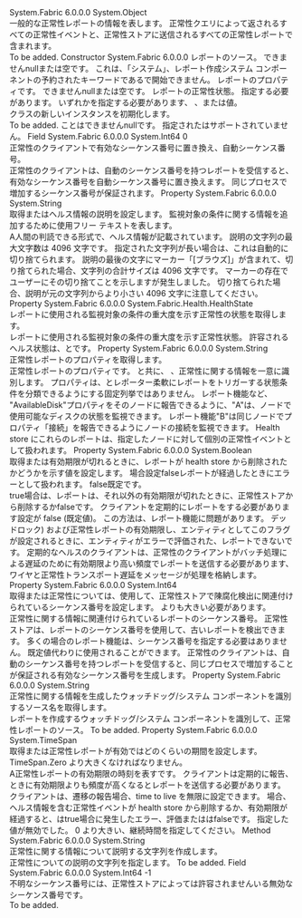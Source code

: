 <Type Name="HealthInformation" FullName="System.Fabric.Health.HealthInformation">
  <TypeSignature Language="C#" Value="public sealed class HealthInformation" />
  <TypeSignature Language="ILAsm" Value=".class public auto ansi sealed beforefieldinit HealthInformation extends System.Object" />
  <TypeSignature Language="DocId" Value="T:System.Fabric.Health.HealthInformation" />
  <TypeSignature Language="VB.NET" Value="Public NotInheritable Class HealthInformation" />
  <TypeSignature Language="F#" Value="type HealthInformation = class" />
  <AssemblyInfo>
    <AssemblyName>System.Fabric</AssemblyName>
    <AssemblyVersion>6.0.0.0</AssemblyVersion>
  </AssemblyInfo>
  <Base>
    <BaseTypeName>System.Object</BaseTypeName>
  </Base>
  <Interfaces />
  <Docs>
    <summary>
      <para>一般的な正常性レポートの情報を表します。
            正常性クエリによって返されるすべての正常性イベントと、正常性ストアに送信されるすべての正常性レポートで含まれます。</para>
    </summary>
    <remarks>To be added.</remarks>
  </Docs>
  <Members>
    <Member MemberName=".ctor">
      <MemberSignature Language="C#" Value="public HealthInformation (string sourceId, string property, System.Fabric.Health.HealthState healthState);" />
      <MemberSignature Language="ILAsm" Value=".method public hidebysig specialname rtspecialname instance void .ctor(string sourceId, string property, valuetype System.Fabric.Health.HealthState healthState) cil managed" />
      <MemberSignature Language="DocId" Value="M:System.Fabric.Health.HealthInformation.#ctor(System.String,System.String,System.Fabric.Health.HealthState)" />
      <MemberSignature Language="F#" Value="new System.Fabric.Health.HealthInformation : string * string * System.Fabric.Health.HealthState -&gt; System.Fabric.Health.HealthInformation" Usage="new System.Fabric.Health.HealthInformation (sourceId, property, healthState)" />
      <MemberType>Constructor</MemberType>
      <AssemblyInfo>
        <AssemblyName>System.Fabric</AssemblyName>
        <AssemblyVersion>6.0.0.0</AssemblyVersion>
      </AssemblyInfo>
      <Parameters>
        <Parameter Name="sourceId" Type="System.String" />
        <Parameter Name="property" Type="System.String" />
        <Parameter Name="healthState" Type="System.Fabric.Health.HealthState" />
      </Parameters>
      <Docs>
        <param name="sourceId">
          <para>レポートのソース。 できません<languageKeyword>null</languageKeyword>または空です。
            これは、「システム」、レポート作成システム コンポーネントの予約されたキーワードであるで開始できません。</para>
        </param>
        <param name="property">
          <para>レポートのプロパティです。 できません<languageKeyword>null</languageKeyword>または空です。</para>
        </param>
        <param name="healthState">
          <para>レポートの正常性状態。 指定する必要があります。
            いずれかを指定する必要があります、 <see cref="F:System.Fabric.Health.HealthState.Error" />、<see cref="F:System.Fabric.Health.HealthState.Warning" />または<see cref="F:System.Fabric.Health.HealthState.Ok" />値。</para>
        </param>
        <summary>
          <para><see cref="T:System.Fabric.Health.HealthInformation" /> クラスの新しいインスタンスを初期化します。</para>
        </summary>
        <remarks>To be added.</remarks>
        <exception cref="T:System.ArgumentNullException">
          <para>
            <paramref name="property" />ことはできません<languageKeyword>null</languageKeyword>です。</para>
        </exception>
        <exception cref="T:System.ArgumentException">
          <para>指定された<paramref name="healthState" />はサポートされていません。</para>
        </exception>
      </Docs>
    </Member>
    <Member MemberName="AutoSequenceNumber">
      <MemberSignature Language="C#" Value="public const long AutoSequenceNumber = 0;" />
      <MemberSignature Language="ILAsm" Value=".field public static literal int64 AutoSequenceNumber = (0)" />
      <MemberSignature Language="DocId" Value="F:System.Fabric.Health.HealthInformation.AutoSequenceNumber" />
      <MemberSignature Language="VB.NET" Value="Public Const AutoSequenceNumber As Long  = 0" />
      <MemberSignature Language="F#" Value="val mutable AutoSequenceNumber : int64" Usage="System.Fabric.Health.HealthInformation.AutoSequenceNumber" />
      <MemberType>Field</MemberType>
      <AssemblyInfo>
        <AssemblyName>System.Fabric</AssemblyName>
        <AssemblyVersion>6.0.0.0</AssemblyVersion>
      </AssemblyInfo>
      <ReturnValue>
        <ReturnType>System.Int64</ReturnType>
      </ReturnValue>
      <MemberValue>0</MemberValue>
      <Docs>
        <summary>
            正常性のクライアントで有効なシーケンス番号に置き換え、自動シーケンス番号。
            </summary>
        <remarks>正常性のクライアントは、自動のシーケンス番号を持つレポートを受信すると、有効なシーケンス番号を自動シーケンス番号に置き換えます。
            同じプロセスで増加するシーケンス番号が保証されます。</remarks>
      </Docs>
    </Member>
    <Member MemberName="Description">
      <MemberSignature Language="C#" Value="public string Description { get; set; }" />
      <MemberSignature Language="ILAsm" Value=".property instance string Description" />
      <MemberSignature Language="DocId" Value="P:System.Fabric.Health.HealthInformation.Description" />
      <MemberSignature Language="VB.NET" Value="Public Property Description As String" />
      <MemberSignature Language="F#" Value="member this.Description : string with get, set" Usage="System.Fabric.Health.HealthInformation.Description" />
      <MemberType>Property</MemberType>
      <AssemblyInfo>
        <AssemblyName>System.Fabric</AssemblyName>
        <AssemblyVersion>6.0.0.0</AssemblyVersion>
      </AssemblyInfo>
      <ReturnValue>
        <ReturnType>System.String</ReturnType>
      </ReturnValue>
      <Docs>
        <summary>
          <para>取得またはヘルス情報の説明を設定します。 監視対象の条件に関する情報を追加するために使用フリー テキストを表します。</para>
        </summary>
        <value>
          <para>A<see cref="T:System.String" />人間の判読できる形式で、ヘルス情報が記載されています。</para>
        </value>
        <remarks>
          <para>説明の文字列の最大文字数は 4096 文字です。
            指定された文字列が長い場合は、これは自動的に切り捨てられます。
            説明の最後の文字にマーカー「[ブラウズ]」が含まれて、切り捨てられた場合、文字列の合計サイズは 4096 文字です。
            マーカーの存在でユーザーにその切り捨てことを示しますが発生しました。
            切り捨てられた場合、説明が元の文字列からより小さい 4096 文字に注意してください。
            </para>
        </remarks>
      </Docs>
    </Member>
    <Member MemberName="HealthState">
      <MemberSignature Language="C#" Value="public System.Fabric.Health.HealthState HealthState { get; }" />
      <MemberSignature Language="ILAsm" Value=".property instance valuetype System.Fabric.Health.HealthState HealthState" />
      <MemberSignature Language="DocId" Value="P:System.Fabric.Health.HealthInformation.HealthState" />
      <MemberSignature Language="VB.NET" Value="Public ReadOnly Property HealthState As HealthState" />
      <MemberSignature Language="F#" Value="member this.HealthState : System.Fabric.Health.HealthState" Usage="System.Fabric.Health.HealthInformation.HealthState" />
      <MemberType>Property</MemberType>
      <AssemblyInfo>
        <AssemblyName>System.Fabric</AssemblyName>
        <AssemblyVersion>6.0.0.0</AssemblyVersion>
      </AssemblyInfo>
      <ReturnValue>
        <ReturnType>System.Fabric.Health.HealthState</ReturnType>
      </ReturnValue>
      <Docs>
        <summary>
          <para>レポートに使用される監視対象の条件の重大度を示す正常性の状態を取得します。</para>
        </summary>
        <value>
          <para>レポートに使用される監視対象の条件の重大度を示す正常性状態。</para>
        </value>
        <remarks>
          <para>
            許容されるヘルス状態は<see cref="F:System.Fabric.Health.HealthState.Ok" />、<see cref="F:System.Fabric.Health.HealthState.Warning" />と<see cref="F:System.Fabric.Health.HealthState.Error" />です。
            </para>
        </remarks>
      </Docs>
    </Member>
    <Member MemberName="Property">
      <MemberSignature Language="C#" Value="public string Property { get; }" />
      <MemberSignature Language="ILAsm" Value=".property instance string Property" />
      <MemberSignature Language="DocId" Value="P:System.Fabric.Health.HealthInformation.Property" />
      <MemberSignature Language="VB.NET" Value="Public ReadOnly Property Property As String" />
      <MemberSignature Language="F#" Value="member this.Property : string" Usage="System.Fabric.Health.HealthInformation.Property" />
      <MemberType>Property</MemberType>
      <AssemblyInfo>
        <AssemblyName>System.Fabric</AssemblyName>
        <AssemblyVersion>6.0.0.0</AssemblyVersion>
      </AssemblyInfo>
      <ReturnValue>
        <ReturnType>System.String</ReturnType>
      </ReturnValue>
      <Docs>
        <summary>
          <para>正常性レポートのプロパティを取得します。</para>
        </summary>
        <value>
          <para>正常性レポートのプロパティです。 と共に、 <see cref="P:System.Fabric.Health.HealthInformation.SourceId" />、正常性に関する情報を一意に識別します。</para>
        </value>
        <remarks>
          <para>
            プロパティは、<see cref="T:System.String" />とレポーター柔軟にレポートをトリガーする状態条件を分類できるようにする固定列挙ではありません。
            レポート機能など、 <see cref="P:System.Fabric.Health.HealthInformation.SourceId" /> "AvailableDisk"プロパティをそのノードに報告できるように、"A"は、ノードで使用可能なディスクの状態を監視できます。
            レポート機能<see cref="P:System.Fabric.Health.HealthInformation.SourceId" />"B"は同じノードでプロパティ「接続」を報告できるようにノードの接続を監視できます。
            Health store にこれらのレポートは、指定したノードに対して個別の正常性イベントとして扱われます。
            </para>
        </remarks>
      </Docs>
    </Member>
    <Member MemberName="RemoveWhenExpired">
      <MemberSignature Language="C#" Value="public bool RemoveWhenExpired { get; set; }" />
      <MemberSignature Language="ILAsm" Value=".property instance bool RemoveWhenExpired" />
      <MemberSignature Language="DocId" Value="P:System.Fabric.Health.HealthInformation.RemoveWhenExpired" />
      <MemberSignature Language="VB.NET" Value="Public Property RemoveWhenExpired As Boolean" />
      <MemberSignature Language="F#" Value="member this.RemoveWhenExpired : bool with get, set" Usage="System.Fabric.Health.HealthInformation.RemoveWhenExpired" />
      <MemberType>Property</MemberType>
      <AssemblyInfo>
        <AssemblyName>System.Fabric</AssemblyName>
        <AssemblyVersion>6.0.0.0</AssemblyVersion>
      </AssemblyInfo>
      <ReturnValue>
        <ReturnType>System.Boolean</ReturnType>
      </ReturnValue>
      <Docs>
        <summary>
          <para>取得または有効期限が切れるときに、レポートが health store から削除されたかどうかを示す値を設定します。 場合設定<languageKeyword>false</languageKeyword>レポートが経過したときにエラーとして扱われます。 <languageKeyword>false</languageKeyword>既定です。</para>
        </summary>
        <value>
          <para>
            <languageKeyword>true</languageKeyword>場合は、レポートは、それ以外の有効期限が切れたときに、正常性ストアから削除するか<languageKeyword>false</languageKeyword>です。</para>
        </value>
        <remarks>
          <para>クライアントを定期的にレポートをする必要があります設定が<see cref="P:System.Fabric.Health.HealthInformation.RemoveWhenExpired" /> <languageKeyword>false</languageKeyword> (既定値)。
            この方法は、レポート機能に問題があります。 デッドロック) および正常性レポートの有効期限し、エンティティとしてこのフラグが設定されるときに、エンティティがエラーで評価された、レポートできない<see cref="F:System.Fabric.Health.HealthState.Error" />です。
            定期的なヘルスのクライアントは、正常性のクライアントがバッチ処理による遅延のために有効期限より高い頻度でレポートを送信する必要があります、ワイヤと正常性トランスポート遅延をメッセージが処理を格納します。</para>
        </remarks>
      </Docs>
    </Member>
    <Member MemberName="SequenceNumber">
      <MemberSignature Language="C#" Value="public long SequenceNumber { get; set; }" />
      <MemberSignature Language="ILAsm" Value=".property instance int64 SequenceNumber" />
      <MemberSignature Language="DocId" Value="P:System.Fabric.Health.HealthInformation.SequenceNumber" />
      <MemberSignature Language="VB.NET" Value="Public Property SequenceNumber As Long" />
      <MemberSignature Language="F#" Value="member this.SequenceNumber : int64 with get, set" Usage="System.Fabric.Health.HealthInformation.SequenceNumber" />
      <MemberType>Property</MemberType>
      <AssemblyInfo>
        <AssemblyName>System.Fabric</AssemblyName>
        <AssemblyVersion>6.0.0.0</AssemblyVersion>
      </AssemblyInfo>
      <ReturnValue>
        <ReturnType>System.Int64</ReturnType>
      </ReturnValue>
      <Docs>
        <summary>
          <para>取得または正常性については、使用して、正常性ストアで陳腐化検出に関連付けられているシーケンス番号を設定します。
            <see cref="F:System.Fabric.Health.HealthInformation.UnknownSequenceNumber" /> よりも大きい必要があります。</para>
        </summary>
        <value>
          <para>正常性に関する情報に関連付けられているレポートのシーケンス番号。</para>
        </value>
        <remarks>
          <para>正常性ストアは、レポートのシーケンス番号を使用して、古いレポートを検出できます。
            </para>
          <para>多くの場合のレポート機能は、シーケンス番号を指定する必要はありません。 既定値<see cref="F:System.Fabric.Health.HealthInformation.AutoSequenceNumber" />代わりに使用されることができます。 正常性のクライアントは、自動のシーケンス番号を持つレポートを受信すると、同じプロセスで増加することが保証される有効なシーケンス番号を生成します。</para>
        </remarks>
      </Docs>
    </Member>
    <Member MemberName="SourceId">
      <MemberSignature Language="C#" Value="public string SourceId { get; }" />
      <MemberSignature Language="ILAsm" Value=".property instance string SourceId" />
      <MemberSignature Language="DocId" Value="P:System.Fabric.Health.HealthInformation.SourceId" />
      <MemberSignature Language="VB.NET" Value="Public ReadOnly Property SourceId As String" />
      <MemberSignature Language="F#" Value="member this.SourceId : string" Usage="System.Fabric.Health.HealthInformation.SourceId" />
      <MemberType>Property</MemberType>
      <AssemblyInfo>
        <AssemblyName>System.Fabric</AssemblyName>
        <AssemblyVersion>6.0.0.0</AssemblyVersion>
      </AssemblyInfo>
      <ReturnValue>
        <ReturnType>System.String</ReturnType>
      </ReturnValue>
      <Docs>
        <summary>
          <para>正常性に関する情報を生成したウォッチドッグ/システム コンポーネントを識別するソース名を取得します。</para>
        </summary>
        <value>
          <para>レポートを作成するウォッチドッグ/システム コンポーネントを識別して、正常性レポートのソース。</para>
        </value>
        <remarks>To be added.</remarks>
      </Docs>
    </Member>
    <Member MemberName="TimeToLive">
      <MemberSignature Language="C#" Value="public TimeSpan TimeToLive { get; set; }" />
      <MemberSignature Language="ILAsm" Value=".property instance valuetype System.TimeSpan TimeToLive" />
      <MemberSignature Language="DocId" Value="P:System.Fabric.Health.HealthInformation.TimeToLive" />
      <MemberSignature Language="VB.NET" Value="Public Property TimeToLive As TimeSpan" />
      <MemberSignature Language="F#" Value="member this.TimeToLive : TimeSpan with get, set" Usage="System.Fabric.Health.HealthInformation.TimeToLive" />
      <MemberType>Property</MemberType>
      <AssemblyInfo>
        <AssemblyName>System.Fabric</AssemblyName>
        <AssemblyVersion>6.0.0.0</AssemblyVersion>
      </AssemblyInfo>
      <ReturnValue>
        <ReturnType>System.TimeSpan</ReturnType>
      </ReturnValue>
      <Docs>
        <summary>
          <para>取得または正常性レポートが有効ではどのくらいの期間を設定します。 TimeSpan.Zero より大きくなければなりません。</para>
        </summary>
        <value>
          <para>A<see cref="T:System.TimeSpan" />正常性レポートの有効期限の時刻を表すです。</para>
        </value>
        <remarks>
          <para>クライアントは定期的に報告、ときに有効期限よりも頻度が高くなるとレポートを送信する必要があります。
            クライアントは、遷移の報告場合、time to live を無限に設定できます。</para>
          <para>場合、ヘルス情報を含む正常性イベントが health store から削除するか、有効期限が経過すると、<see cref="P:System.Fabric.Health.HealthInformation.RemoveWhenExpired" />は<languageKeyword>true</languageKeyword>場合に発生したエラー、評価または<see cref="P:System.Fabric.Health.HealthInformation.RemoveWhenExpired" />は<languageKeyword>false</languageKeyword>です。
            </para>
        </remarks>
        <exception cref="T:System.ArgumentException">
          <para>指定した値が無効でした。 0 より大きい、継続時間を指定してください。</para>
        </exception>
      </Docs>
    </Member>
    <Member MemberName="ToString">
      <MemberSignature Language="C#" Value="public override string ToString ();" />
      <MemberSignature Language="ILAsm" Value=".method public hidebysig virtual instance string ToString() cil managed" />
      <MemberSignature Language="DocId" Value="M:System.Fabric.Health.HealthInformation.ToString" />
      <MemberSignature Language="VB.NET" Value="Public Overrides Function ToString () As String" />
      <MemberSignature Language="F#" Value="override this.ToString : unit -&gt; string" Usage="healthInformation.ToString " />
      <MemberType>Method</MemberType>
      <AssemblyInfo>
        <AssemblyName>System.Fabric</AssemblyName>
        <AssemblyVersion>6.0.0.0</AssemblyVersion>
      </AssemblyInfo>
      <ReturnValue>
        <ReturnType>System.String</ReturnType>
      </ReturnValue>
      <Parameters />
      <Docs>
        <summary>
            正常性に関する情報について説明する文字列を作成します。
            </summary>
        <returns>正常性についての説明の文字列を指定します。</returns>
        <remarks>To be added.</remarks>
      </Docs>
    </Member>
    <Member MemberName="UnknownSequenceNumber">
      <MemberSignature Language="C#" Value="public const long UnknownSequenceNumber = -1;" />
      <MemberSignature Language="ILAsm" Value=".field public static literal int64 UnknownSequenceNumber = (-1)" />
      <MemberSignature Language="DocId" Value="F:System.Fabric.Health.HealthInformation.UnknownSequenceNumber" />
      <MemberSignature Language="VB.NET" Value="Public Const UnknownSequenceNumber As Long  = -1" />
      <MemberSignature Language="F#" Value="val mutable UnknownSequenceNumber : int64" Usage="System.Fabric.Health.HealthInformation.UnknownSequenceNumber" />
      <MemberType>Field</MemberType>
      <AssemblyInfo>
        <AssemblyName>System.Fabric</AssemblyName>
        <AssemblyVersion>6.0.0.0</AssemblyVersion>
      </AssemblyInfo>
      <ReturnValue>
        <ReturnType>System.Int64</ReturnType>
      </ReturnValue>
      <MemberValue>-1</MemberValue>
      <Docs>
        <summary>
            不明なシーケンス番号には、正常性ストアによっては許容されませんいる無効なシーケンス番号です。
            </summary>
        <remarks>To be added.</remarks>
      </Docs>
    </Member>
  </Members>
</Type>
